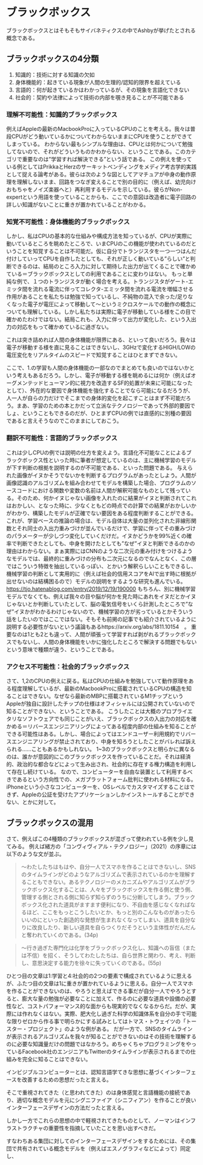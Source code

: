 # ブラックボックス

ブラックボックスとはそもそもサイバネティクスの中でAshbyが挙げたとされる概念である。

## ブラックボックスの4分類

<!-- 1. ????：起きている現象が・・・・何だ？ -->
1. 知識的：技術に対する知識の欠如
1. 身体機能的：起きている現象が人間の生理的/認知的限界を超えている
1. 言語的：何が起きているかはわかっているが、その現象を言語化できない
1. 社会的：契約や法律によって技術の内部を覗き見ることが不可能である

### 理解不可能性：知識的ブラックボックス

例えばAppleの最新のMacbookProに入っているCPUのことを考える。我々は普段CPUがどう動いているかについてわからないままにCPUを使うことができてしまっている。
わからない最もシンプルな理由は、CPUとは何かについて勉強してないので、それがどういうものかわからない、ということである。このカテゴリで重要なのは”学習すれば解決できる”という話である。
この例えを使っている例としてはPrikkaとHerzのサーキットベンディングをメディア考古学的実践として捉える論考がある。彼らは次のような図としてアマチュアが中身の動作原理を理解しないまま、回路をつなぎ変えることで別の目的に（例えば、幼児向けおもちゃをノイズ楽器へと）再利用するモデルを示している。彼らがNon-expertという用語を使っていることからも、ここでの意図は改造者に電子回路の詳しい知識がないことに重きが置かれていることがわかる。


### 知覚不可能性：身体機能的ブラックボックス

しかし、私はCPUの基本的な仕組みや構成方法を知っているが、CPUが実際に動いているところを眺めたところで、いまCPUのこの機能が使われているのだということを知覚することは不可能だ。仮に自分でトランジスタを一つ一つはんだ付けしていってCPUを自作したとしても、それが正しく動いている”らしい”と判断できるのは、結局のところ入力に対して期待した出力が出てくることで確かめている＝ブラックボックスとしての利用であることに変わりはない。
もっと単純な例で、１つのトランジスタが動く場合を考える。トランジスタがゲート-エミッタ間を流れる電流に伴ってコレクタ-エミッタ間を流れる電流を増幅させる作用があることを私たちは勉強で知っているし、不純物の混入で余った/足りなくなった電子が電圧によって移動して～というミクロスケールでの動作の概念についても理解している。しかし私たちは実際に電子が移動している様をこの目で確かめたわけではない。結局これも、入力に伴って出力が変化した、という入出力の対応をもって確かめているに過ぎない。

これは突き詰めれば人間の身体機能が限界にある、といって良いだろう。我々は電子が移動する様を直に見ることはできないし、3GHzで変化するHIGH/LOWの電圧変化をリアルタイムのスピードで知覚することはひとまずできない。

ここで、1.の学習も人間の身体機能の一部なのでまとめても良いのではないかという考えもあるだろう。しかし、電子が移動する様を眺めるには何か（例えばオーグメンテッドヒューマン的に視力を改造するSF的処置が未来に可能になったとして）、外在的な要因で身体機能を強化することでなら可能になるだろうが、人一人が自らの力だけでそこまでの身体的変化を起こすことはまず不可能だろう。まあ、学習のための本とかだって立派なテクノロジーであって外部的要因でしょ、ということもできるのだが、ひとまずCPUの例では直感的に別種の要因であると言えそうなのでこのままにしておこう。

### 翻訳不可能性：言語的ブラックボックス

これは少しCPUの例では説明の仕方を変えよう。言語化不可能なことによるブラックボックス性といった時に筆者が想定しているのは、主に機械学習のモデルが下す判断の根拠を説明するのが不可能である、といった問題である。
与えられた画像がイヌかそうでないかを判断するプログラムがあったとしよう。人間が画像認識のアルゴリズムを組み合わせてモデルを構築した場合、プログラムのソースコードにおける関数や変数の名前は人間が解釈可能なものとして残っている。そのため、何かイヌじゃない画像を入れたのに結果がイヌと判断されてこれはおかしい、となった時に、少なくともどの時点での計算での結果がおかしいかがわかり、構築したモデルが正確でない要因をある程度判断することができる。
これが、学習ベースの推論の場合は、モデル自体は大量の並列化された非線形関数とそれ同士の入出力重みづけが並んでいるだけで、学習に伴ってその重みづけのパラメーターが少しづつ変化していくだけだ。イヌかどうかを99%近くの確率で判断できたとしても、中身を開けたとしても”なぜ”イヌと判断できるのかの理由はわからない。まぁ実際にはCNNのような二次元の重み付けをつけるようなモデルでは、最終的に重みづけの分布も二次元になるのでなんとなく、この層ではこういう特徴を抽出しているっぽい、とかいう解釈らしいこともできるし、機械学習の判断として実用的に（例えば社会的信用スコアをAIで出す時に根拠が出せないのは結構困るので）モデルの説明をするような研究も進んでいる。 https://tjo.hatenablog.com/entry/2019/12/19/190000
もちろん、別に機械学習モデルでなくても、例えば我々の目や脳が何かを見た時にあれをイヌだとかイヌじゃないとか判断していたとして、脳の電気信号をいくら計測したところで”なぜ”イヌかがわかるわけじゃないので、機械学習の方が劣っているとかそういう話をしたいのではここではない。そもそも前掲の記事でも紹介されているように説明する必要性がないという議論もあるhttps://arxiv.org/abs/1811.10154　。
重要なのは1とも2とも違って、人間が頑張って学習すれば剥がれるブラックボックスでもないし、人間の身体機能をいかに強化したところで解決する問題でもないという意味で種類が違う、ということである。


### アクセス不可能性：社会的ブラックボックス

さて、1,2のCPUの例えに戻る。私はCPUの仕組みを勉強していて動作原理をある程度理解しているが、最新のMacbookProに搭載されているCPUの構造を知ることはできない。なぜなら最新のMBPに搭載されているM1チップというAppleが独自に設計したチップの仕様はオフィシャルには公開されていないので知ることができない、ということである。
こうしたことは大概のプロプライエタリなソフトウェアでも同じことがいえ、ブラックボックスの入出力の対応を確かめる＝リバースエンジニアリングによってある程度内部の仕組みを知ることができる可能性はある。しかし、場合によってはエンドユーザー利用規約でリバースエンジニアリングが禁止されており、中身を知ろうとしたことがバレれば訴えられる……こともあるかもしれない。
1~3のブラックボックスと明らかに異なるのは、誰かが意図的にこのブラックボックスを作っていることだ。それは経済的、政治的な都合などによって生み出され、社会的に存在する権力構造を利用して存在し続けている。
なので、コンピューターを自由な装置として利用するべきであるという方向性での、メガプラットフォーム批判に使われる材料になる。iPhoneという小さなコンピューターを、OSレベルでカスタマイズすることはできず、Appleの公証を受けたアプリケーションしかインストールすることができない、とかに対して。

## ブラックボックスの混用

さて、例えばこの4種類のブラックボックスが混ざって使われている例を少し見てみる。
例えば緒方の「コンヴィヴィアル・テクノロジー」（2021）の序章には以下のような文が並ぶ。


> ～わたしたちはもはや、自分一人でスマホを作ることはできないし、SNSのタイムラインがどのようなアルゴリズムで表示されているのかを理解することもできない。あるテクノロジーのメカニズムやアルゴリズムがブラックボックス化することは、人々をブラックボックスを作る側と使う側、管理する側とされる側に知らず知らずのうちに分断してしまう。ブラックボックス化された道具がますます便利になり、不自由を感じなくなればなるほど、ここをもっとこうしたいとか、もっと別のこんなものがあったらいいのにといった創造的な発想が生まれなくなってしまい、道具を自分なりに改良したり、新しい道具を自らつくりだそうという主体性がだんだんと奪われていくのである。(34p)

> ～行き過ぎた専門化は化学をブラックボックス化し、知識への盲信（または不信）を招く、そうしてわたしたちは、自ら世界と関わり、考え、判断し、意思決定する能力を徐々に失っていくのである。(55p)

ひとつ目の文章は1:学習と4:社会的の2つの要素で構成されているように思えるが、ふたつ目の文章は1に重きが置かれているように思える。自分一人でスマホを作ることができないのは、やろうと思えばできる事だが自分一人でやろうとすると、膨大な量の勉強が必要なことに加えて、作るのに必要な道具や設備の必要性など、コストパフォーマンス的な面からも現実的でなくなるからだ。だが、実際には作れなくはない。実際、肥大化し過ぎた科学の知識体系を自分の手で可能な限りゼロから作る事で明らかにする試みとしてはトマス・トウェイツの「トースター・プロジェクト」のような例がある。
だが一方で、SNSのタイムラインが表示されるアルゴリズムを我々が知ることができないのはその技術を理解するのに必要な知識量だけの問題ではなかろう。めちゃくちゃプログラミングをやっているFacebook社のエンジニアもTwitterのタイムラインが表示されるまでの仕組みを完全に知ることはできない。




インビジブルコンピューターとは、認知言語学てきな思想に基づくインターフェースを改善するための思想だったと言える。

そこで重視されてきた（と思われてきた）のは身体感覚と言語機能の接続であり、適切な概念モデルを元にシグニファイア（シニフィアン）を作ることが良いインターフェースデザインの方法だったと言える。

しかし一方でこれらの思想の中で軽視されてきたものとして、ノーマンはインフラストラクチャの重要性を指摘していたことを思い出すべきだ。

すなわちある集団に対してのインターフェースデザインをするためには、その集団で共有されている概念モデルを（例えばエスノグラフィなどによって）同定し、


